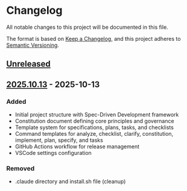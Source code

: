 # Changelog

All notable changes to this project will be documented in this file.

The format is based on [Keep a Changelog](https://keepachangelog.com/en/1.0.0/),
and this project adheres to [Semantic Versioning](https://semver.org/spec/v2.0.0.html).

## [Unreleased]

## [2025.10.13] - 2025-10-13

### Added
- Initial project structure with Spec-Driven Development framework
- Constitution document defining core principles and governance
- Template system for specifications, plans, tasks, and checklists
- Command templates for analyze, checklist, clarify, constitution, implement, plan, specify, and tasks
- GitHub Actions workflow for release management
- VSCode settings configuration

### Removed
- .claude directory and install.sh file (cleanup)

[Unreleased]: https://github.com/swszz/ai-codex/compare/v2025.10.13-3def4b1...HEAD
[2025.10.13]: https://github.com/swszz/ai-codex/releases/tag/v2025.10.13-3def4b1

